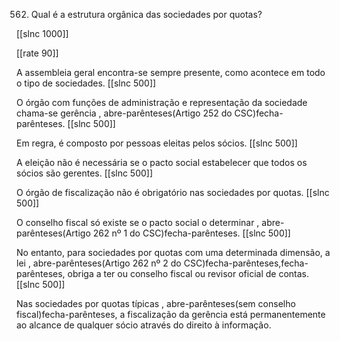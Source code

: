 562. Qual  é a estrutura  orgânica  das sociedades  por quotas?

[[slnc 1000]]

[[rate 90]]

A assembleia  geral encontra-se sempre  presente, como acontece em todo o tipo de sociedades.
[[slnc 500]]

O  órgão  com  funções  de  administração  e  representação  da  sociedade  chama-se  gerência , abre-parênteses(Artigo  252  do  CSC)fecha-parênteses.
[[slnc 500]]

Em  regra,  é composto  por  pessoas  eleitas  pelos  sócios.
[[slnc 500]]

A  eleição  não  é necessária se o pacto social estabelecer que todos os sócios são gerentes.
[[slnc 500]]

O órgão de fiscalização não é obrigatório  nas sociedades por quotas.
[[slnc 500]]

O conselho fiscal só existe se o pacto social o determinar  , abre-parênteses(Artigo 262  nº 1  do CSC)fecha-parênteses.
[[slnc 500]]

No  entanto, para  sociedades  por  quotas com  uma  determinada  dimensão,  a lei  , abre-parênteses(Artigo 262  nº 2 do CSC)fecha-parênteses,fecha-parênteses, obriga a ter ou conselho fiscal ou revisor oficial de contas.
[[slnc 500]]

Nas  sociedades  por  quotas  típicas  , abre-parênteses(sem  conselho  fiscal)fecha-parênteses,  a  fiscalização  da  gerência  está permanentemente  ao alcance de qualquer  sócio através do direito à informação.
